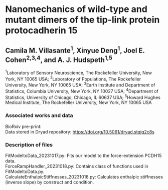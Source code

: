 # Nanomechanics of wild-type and mutant dimers of the tip-link protein protocadherin 15

## Camila M. Villasante<sup>1</sup>, Xinyue Deng<sup>1</sup>, Joel E. Cohen<sup>2,3,4</sup>, and A. J. Hudspeth<sup>1,5</sup>
<sup>1</sup>Laboratory of Sensory Neuroscience, The Rockefeller University, New York, NY 10065 USA; <sup>2</sup>Laboratory of Populations, The Rockefeller University, New York, NY 10065 USA; <sup>3</sup>Earth Institute and Department of Statistics, Columbia University, New York, NY 10027 USA; <sup>4</sup>Department of Statistics, University of Chicago, Chicago, IL 60637 USA; <sup>5</sup>Howard Hughes Medical Institute, The Rockefeller University, New York, NY 10065 USA

### Associated works and data
BioRxiv pre-print: <br>
Data stored in Dryad repository: https://doi.org/10.5061/dryad.stqjq2c8s

### Description of files
FitModeltoData_20231017.py: Fits our model to the force-extension PCDH15 data.<br>
ForceRampHandler_20231018.py: Contains class of functions used in FitModeltoData.py.<br>
CalculateEnthalpicStiffnesses_20231018.py: Calculates enthalpic stiffnesses (inverse slope) by construct and condition.
